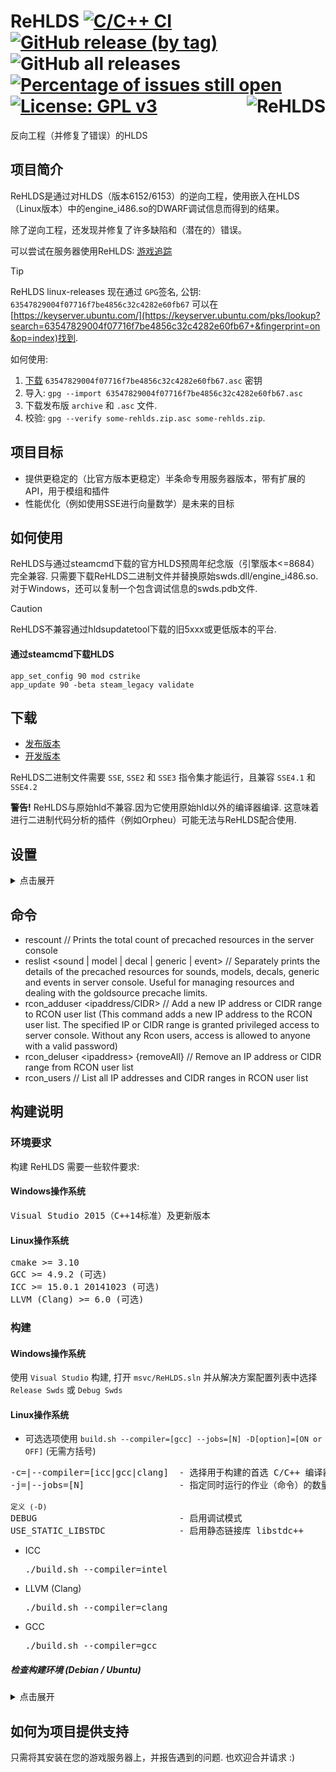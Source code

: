 # ReHLDS [![C/C++ CI](https://github.com/rehlds/ReHLDS/actions/workflows/build.yml/badge.svg)](https://github.com/rehlds/ReHLDS/actions/workflows/build.yml) [![GitHub release (by tag)](https://img.shields.io/github/downloads/rehlds/ReHLDS/latest/total)](https://github.com/rehlds/ReHLDS/releases/latest) ![GitHub all releases](https://img.shields.io/github/downloads/rehlds/ReHLDS/total) [![Percentage of issues still open](http://isitmaintained.com/badge/open/rehlds/ReHLDS.svg)](http://isitmaintained.com/project/rehlds/ReHLDS "Percentage of issues still open") [![License: GPL v3](https://img.shields.io/badge/License-GPL%20v3-blue.svg)](https://www.gnu.org/licenses/gpl-3.0) <img align="right" src="https://user-images.githubusercontent.com/5860435/111066129-040e5e00-84f0-11eb-9e1f-7a7e8611da2b.png" alt="ReHLDS" />
反向工程（并修复了错误）的HLDS

## 项目简介
ReHLDS是通过对HLDS（版本6152/6153）的逆向工程，使用嵌入在HLDS（Linux版本）中的engine_i486.so的DWARF调试信息而得到的结果。

除了逆向工程，还发现并修复了许多缺陷和（潜在的）错误。

可以尝试在服务器使用ReHLDS: [游戏追踪](http://www.gametracker.com/search/?search_by=server_variable&search_by2=sv_version)

> [!TIP]
> ReHLDS linux-releases 现在通过 `GPG`签名, 公钥: `63547829004f07716f7be4856c32c4282e60fb67` 可以在 [https://keyserver.ubuntu.com/](https://keyserver.ubuntu.com/pks/lookup?search=63547829004f07716f7be4856c32c4282e60fb67+&fingerprint=on&op=index)找到.
>
> 如何使用:
> 1. [下载](https://keyserver.ubuntu.com/pks/lookup?op=get&search=0x63547829004f07716f7be4856c32c4282e60fb67) `63547829004f07716f7be4856c32c4282e60fb67.asc` 密钥
> 2. 导入: `gpg --import 63547829004f07716f7be4856c32c4282e60fb67.asc`
> 3. 下载发布版 `archive` 和 `.asc` 文件.
> 4. 校验: `gpg --verify some-rehlds.zip.asc some-rehlds.zip`.

## 项目目标
<ul>
<li>提供更稳定的（比官方版本更稳定）半条命专用服务器版本，带有扩展的API，用于模组和插件</li>
<li>性能优化（例如使用SSE进行向量数学）是未来的目标</li>
</ul>

## 如何使用
ReHLDS与通过steamcmd下载的官方HLDS预周年纪念版（引擎版本<=8684）完全兼容. 只需要下载ReHLDS二进制文件并替换原始swds.dll/engine_i486.so. 对于Windows，还可以复制一个包含调试信息的swds.pdb文件.

> [!CAUTION]  
> ReHLDS不兼容通过hldsupdatetool下载的旧5xxx或更低版本的平台.

#### 通过steamcmd下载HLDS

```
app_set_config 90 mod cstrike
app_update 90 -beta steam_legacy validate
```

## 下载
* [发布版本](https://github.com/rehlds/ReHLDS/releases)
* [开发版本](https://github.com/rehlds/ReHLDS/actions/workflows/build.yml)

ReHLDS二进制文件需要 `SSE`, `SSE2` 和 `SSE3` 指令集才能运行，且兼容 `SSE4.1` 和 `SSE4.2`

<b>警告!</b> ReHLDS与原始hld不兼容.因为它使用原始hld以外的编译器编译.
这意味着进行二进制代码分析的插件（例如Orpheu）可能无法与ReHLDS配合使用.

## 设置
<details>
<summary>点击展开</summary>
<ul>
<li>listipcfgfile &lt;filename&gt; // File for permanent ip bans. Default: listip.cfg
<li>syserror_logfile &lt;filename&gt; // File for the system error log. Default: sys_error.log
<li>sv_auto_precache_sounds_in_models &lt;1|0&gt; // Automatically precache sounds attached to models. Deault: 0
<li>sv_delayed_spray_upload &lt;1|0&gt; // Upload custom sprays after entering the game instead of when connecting. It increases upload speed. Default: 0
<li>sv_echo_unknown_cmd &lt;1|0&gt; // Echo in the console when trying execute an unknown command. Default: 0
<li>sv_rcon_condebug &lt;1|0&gt; // Print rcon debug in the console. Default: 1
<li>sv_force_ent_intersection &lt;1|0&gt; // In a 3-rd party plugins used to force colliding of SOLID_SLIDEBOX entities. Default: 0
<li>sv_rehlds_force_dlmax &lt;1|0&gt; // Force a client's cl_dlmax cvar to 1024. It avoids an excessive packets fragmentation. Default: 0
<li>sv_rehlds_hull_centering &lt;1|0&gt; // Use center of hull instead of corner. Default: 0
<li>sv_rehlds_movecmdrate_max_avg // Max average level of 'move' cmds for ban. Default: 400
<li>sv_rehlds_movecmdrate_avg_punish // Time in minutes for which the player will be banned (0 - Permanent, use a negative number for a kick). Default: 5
<li>sv_rehlds_movecmdrate_max_burst // Max burst level of 'move' cmds for ban. Default: 2500
<li>sv_rehlds_movecmdrate_burst_punish // Time in minutes for which the player will be banned (0 - Permanent, use a negative number for a kick). Default: 5
<li>sv_rehlds_send_mapcycle &lt;1|0&gt; // Send mapcycle.txt in serverinfo message (HLDS behavior, but it is unused on the client). Default: 0
<li>sv_rehlds_stringcmdrate_max_avg // Max average level of 'string' cmds for ban. Default: 80
<li>sv_rehlds_stringcmdrate_avg_punish // Time in minutes for which the player will be banned (0 - Permanent, use a negative number for a kick). Default: 5
<li>sv_rehlds_stringcmdrate_max_burst // Max burst level of 'string' cmds for ban. Default: 400
<li>sv_rehlds_stringcmdrate_burst_punish // Time in minutes for which the player will be banned (0 - Permanent, use a negative number for a kick). Default: 5
<li>sv_rehlds_userinfo_transmitted_fields // Userinfo fields only with these keys will be transmitted to clients via network. If not set then all fields will be transmitted (except prefixed with underscore). Each key must be prefixed by backslash, for example "\name\model\*sid\*hltv\bottomcolor\topcolor". See [wiki](https://github.com/rehlds/ReHLDS/wiki/Userinfo-keys) to collect sufficient set of keys for your server. Default: ""
<li>sv_rehlds_attachedentities_playeranimationspeed_fix // Fixes bug with gait animation speed increase when player has some attached entities (aiments). Can cause animation lags when cl_updaterate is low. Default: 0
<li>sv_rehlds_maxclients_from_single_ip // Limit number of connections at the same time from single IP address, not confuse to already connected players. Default: 5
<li>sv_rehlds_local_gametime &lt;1|0&gt; // A feature of local gametime which decrease "lags" if you run same map for a long time. Default: 0
<li>sv_use_entity_file // Use custom entity file for a map. Path to an entity file will be "maps/[map name].ent". 0 - use original entities. 1 - use .ent files from maps directory. 2 - use .ent files from maps directory and create new .ent file if not exist.
<li>sv_usercmd_custom_random_seed // When enabled server will populate an additional random seed independent of the client. Default: 0
<li>sv_net_incoming_decompression &lt;1|0&gt; // When enabled server will decompress of incoming compressed file transfer payloads. Default: 1
<li>sv_net_incoming_decompression_max_ratio &lt;0|100&gt; // Sets the max allowed ratio between compressed and uncompressed data for file transfer. (A ratio close to 90 indicates large uncompressed data with low entropy) Default: 80.0
<li>sv_net_incoming_decompression_max_size &lt;16|65536&gt; // Sets the max allowed size for decompressed file transfer data. Default: 65536 bytes
<li>sv_net_incoming_decompression_min_failures &lt;0|10&gt; // Sets the min number of decompression failures required before a player's connection is flagged for potential punishment. Default: 4
<li>sv_net_incoming_decompression_max_failures &lt;0|10&gt; // Sets the max number of decompression failures allowed within a specified time window before action is taken against the player. Default: 10
<li>sv_net_incoming_decompression_min_failuretime: &lt;0.1|10.0&gt; // Sets the min time in secs within which decompression failures are tracked to determine if the player exceeds the failure thresholds. Default: 0.1
<li>sv_net_incoming_decompression_punish // Time in minutes for which the player will be banned for malformed/abnormal bzip2 fragments (0 - Permanent, use a negative number for a kick). Default: -1
<li>sv_tags &lt;comma-delimited string list of tags&gt; // Sets a string defining the "gametags" for this server, this is optional, but if it is set it allows users/scripts to filter in the matchmaking/server-browser interfaces based on the value. Default: ""
<li>sv_filterban &lt;-1|0|1&gt;// Set packet filtering by IP mode. -1 - All players will be rejected without any exceptions. 0 - No checks will happen. 1 - All incoming players will be checked if they're IP banned (if they have an IP filter entry), if they are, they will be kicked. Default: 1
</ul>
</details>

## 命令
<ul>
<li>rescount // Prints the total count of precached resources in the server console
<li>reslist &lt;sound | model | decal | generic | event&gt; // Separately prints the details of the precached resources for sounds, models, decals, generic and events in server console. Useful for managing resources and dealing with the goldsource precache limits.
<li>rcon_adduser &lt;ipaddress/CIDR&gt; // Add a new IP address or CIDR range to RCON user list (This command adds a new IP address to the RCON user list. The specified IP or CIDR range is granted privileged access to server console. Without any Rcon users, access is allowed to anyone with a valid password)</li>
<li>rcon_deluser &lt;ipaddress&gt; {removeAll} // Remove an IP address or CIDR range from RCON user list</li>
<li>rcon_users // List all IP addresses and CIDR ranges in RCON user list</li>
</ul>

## 构建说明
### 环境要求
构建 ReHLDS 需要一些软件要求:

#### Windows操作系统
<pre>
Visual Studio 2015（C++14标准）及更新版本
</pre>

#### Linux操作系统
<pre>
cmake >= 3.10
GCC >= 4.9.2 (可选)
ICC >= 15.0.1 20141023 (可选)
LLVM (Clang) >= 6.0 (可选)
</pre>

### 构建

#### Windows操作系统
使用 `Visual Studio` 构建, 打开 `msvc/ReHLDS.sln` 并从解决方案配置列表中选择 `Release Swds` 或 `Debug Swds`

#### Linux操作系统

* 可选选项使用 `build.sh --compiler=[gcc] --jobs=[N] -D[option]=[ON or OFF]` (无需方括号)

<pre>
-c=|--compiler=[icc|gcc|clang]  - 选择用于构建的首选 C/C++ 编译器
-j=|--jobs=[N]                  - 指定同时运行的作业（命令）的数量（以加快构建）

<sub>定义 (-D)</sub>
DEBUG                           - 启用调试模式
USE_STATIC_LIBSTDC              - 启用静态链接库 libstdc++
</pre>

* ICC          <pre>./build.sh --compiler=intel</pre>
* LLVM (Clang) <pre>./build.sh --compiler=clang</pre>
* GCC          <pre>./build.sh --compiler=gcc</pre>

##### 检查构建环境 (Debian / Ubuntu)

<details>
<summary>点击展开</summary>

<ul>
<li>
安装所需的软件包
<pre>
sudo dpkg --add-architecture i386
sudo apt-get update
sudo apt-get install -y gcc-multilib g++-multilib
sudo apt-get install -y build-essential
sudo apt-get install -y libc6-dev libc6-dev-i386
sudo apt-get install -y cmake			
</pre>
</li>

<li>
选择首选的C/C++编译器
<pre>
1) sudo apt-get install -y gcc g++
2) sudo apt-get install -y clang
</pre>
</li>
</ul>
</details>

## 如何为项目提供支持
只需将其安装在您的游戏服务器上，并报告遇到的问题.
也欢迎合并请求 :)
